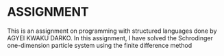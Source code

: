 # ASSIGNMENT
This is an assignment on programming with structured languages done by AGYEI KWAKU DARKO. In this assignment, I have solved the
Schrodinger one-dimension particle system using the finite difference method
